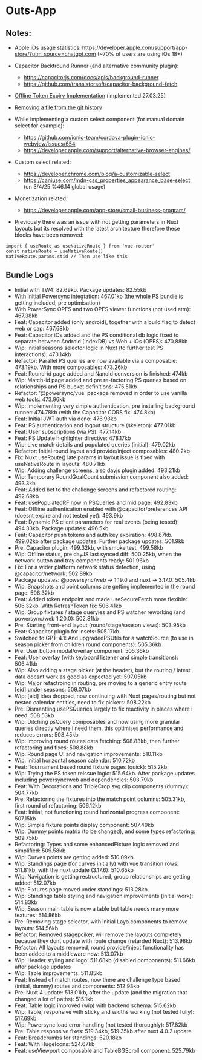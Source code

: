 # Outs-App

## Notes:

- Apple iOs usage statistics: https://developer.apple.com/support/app-store/?utm_source=chatgpt.com (~70% of users are using iOs 18+)
- Capacitor Backtround Runner (and alternative community plugin):
  - https://capacitorjs.com/docs/apis/background-runner
  - https://github.com/transistorsoft/capacitor-background-fetch
- [Offline Token Expiry Implementation](./_notes/OFFLINETOKENEXPITY.md) (implemented 27.03.25)
- [Removing a file from the git history](./_notes/REMOVEAFILEFROMGITHISTORY.md)
- While implementing a custom select component (for manual domain select for example):
  - https://github.com/ionic-team/cordova-plugin-ionic-webview/issues/654
  - https://developer.apple.com/support/alternative-browser-engines/
- Custom select related:
  - https://developer.chrome.com/blog/a-customizable-select
  - https://caniuse.com/mdn-css_properties_appearance_base-select (on 3/4/25 %46.14 global usage)
- Monetization related:

  - https://developer.apple.com/app-store/small-business-program/

- Previously there was an issue with not getting parameters in Nuxt layouts but its resolved with the latest architecture therefore these blocks have been removed:

```
import { useRoute as useNativeRoute } from 'vue-router'
const nativeRoute = useNativeRoute()
nativeRoute.params.stid // Then use like this
```

## Bundle Logs

- Initial with TW4: 82.69kb. Package updates: 82.55kb
- With initial Powersync integtation: 467.01kb (the whole PS bundle is getting included, pre optimisation)
- With PowerSync OPFS and two OPFS viewer functions (not used atm): 467.38kb
- Feat: Capacitor added (only android), together with a build flag to detect web or cap: 467.68kb
- Feat: Capacitor iOs added and the PS conditional db logic fixed to separate between Android (IndexDB) vs Web + iOs (OPFS): 470.88kb
- Wip: Initial seasons selector logic in Nuxt (to further test PS interactions): 473.14kb
- Refactor: Parallel PS queries are now available via a composable: 473.19kb. With more composables: 473.26kb
- Feat: Round-id page added and NanoId conversion is finished: 474kb
- Wip: Match-id page added and pre re-factoring PS queries based on relationships and PS bucket definitions: 475.51kb
- Refactor: '@powersync/vue' package removed in order to use vanilla web tools: 473.96kb
- Wip: Implementing very simple authentication, pre installing background runner: 474.78kb (with the Capacitor CORS fix: 474.8kb)
- Feat: Initial JWT auth via deno: 476.93kb
- Feat: PS authentication and logout structure (skeleton): 477.01kb
- Feat: User subscriptions (via PS): 477.14kb
- Feat: PS Update highlighter directive: 478.17kb
- Wip: Live match details and populated queries (initial): 479.02kb
- Refactor: Initial round layout and provide/inject composables: 480.2kb
- Fix: Nuxt useRoute() late params in layout issue is fixed with useNativeRoute in layouts: 480.71kb
- Wip: Adding challenge screens, also dayjs plugin added: 493.21kb
- Wip: Temporary RoundGoalCount submission component also added: 493.3kb
- Feat: Added bet to the challenge screens and refactored routing: 492.69kb
- Feat: usePopulatedRF now in PSQueries and mid page: 492.83kb
- Feat: Offline authentication enabled with @capacitor/preferences API (doesnt expire and not tested yet): 493.9kb
- Feat: Dynamic PS client parameters for real events (being tested): 494.33kb. Package updates: 496.5kb
- Feat: Capacitor push tokens and auth key expiration: 498.87kb. 499.02kb after package updates. Further package updates: 501.9kb
- Pre: Capacitor plugin: 499.32kb, with smoke test: 499.58kb
- Wip: Offline status, pre dayJS last synced diff: 500.25kb, when the network button and tray components ready: 501.96kb
- Fix: For a wider platform network status detection, using @capacitor/network: 502.89kb
- Package updates: @powersync/web -> 1.19.0 and nuxt -> 3.17.0: 505.4kb
- Wip: Snapshots and point columns are getting implemented in the round page: 506.32kb
- Feat: Added token endpoint and made useSecureFetch more flexible: 506.32kb. With RefreshToken fix: 506.41kb
- Wip: Group fixtures / stage queryies and PS watcher reworking (and powersync/web 1.20.0): 502.81kb
- Pre: Starting front-end layout (round/stage/season views): 503.95kb
- Feat: Capacitor plugin for insets: 505.17kb
- Switched to GPT-4.1: And upgradedPSUtils for a watchSource (to use in season picker from children round components): 505.36kb
- Pre: User button modal/overlay component: 505.36kb
- Feat: User overlay (with keyboard listener and simple transitions): 506.41kb
- Wip: Also adding a stage picker (at the header), but the routing / latest data doesnt work as good as expected yet: 507.05kb
- Wip: Major refactroing in routing, pre moving to a generic entry route [eid] under seasons: 509.07kb
- Wip: [eid] idea dropped, now continuing with Nuxt pages/routing but not nested calendar entities, need to fix pickers: 508.22kb
- Pre: Dismantling usePSQueries largely to fix reactivity in places where i need: 508.53kb
- Wip: Ditching psQuery composables and now using more granular queries directly where i need them, this optimises performance and reduces errors: 508.45kb
- Wip: Improving round routes data fetching: 508.83kb, then further refactoring and fixes: 508.88kb
- Wip: Round page UI and navigation improvements: 510.11kb
- Wip: Initial horizontal season calendar: 510.72kb
- Feat: Tournament based round fixture pages (quick): 515.2kb
- Wip: Trying the PS token reissue logic: 515.64kb. After package updates including powersync/web and dependencies: 503.79kb
- Feat: With Decorations and TripleCrop svg clip components (dummy): 504.77kb
- Pre: Refactoring the fixtures into the match point columns: 505.31kb, first round of refactoring: 506.12kb
- Feat: Initial, not functioning round horizontal progress component: 507.15kb
- Wip: Simple fixture points display component: 507.49kb
- Wip: Dummy points matrix (to be changed), and some types refactoring: 509.75kb
- Refactoring: Types and some enhancedFixture logic removed and simplified: 509.58kb
- Wip: Curves points are getting added: 510.09kb
- Wip: Standings page (for curves initially) with vue transition rows: 511.81kb, with the nuxt update (3.17.6): 510.65kb
- Wip: Navigation is getting restructured, group relationships are getting added: 512.07kb
- Wip: Fixtures page moved under standings: 513.28kb.
- Wip: Standings table styling and navigation improvements (initial work): 514.83kb
- Wip: Season main table is now a table but table needs many more features: 514.86kb
- Pre: Removing stage selector, with initial Layo components to remove layouts: 514.56kb
- Refactor: Removed stagepciker, will remove the layouts completely because they dont update with route change (retarded Nuxt): 513.98kb
- Refactor: All layouts removed, round provide/inject functionality has been added to a middleware now: 513.07kb
- Wip: Header styling and logo: 511.68kb (disabled components): 511.66kb after package updates
- Wip: Table improvements: 511.85kb
- Feat: Instead of match routes, now there are challenge type based (initial, dummy) routes and components: 512.93kb
- Pre: Nuxt 4 update: 513.01kb, after the update (and the migration that changed a lot of paths): 515.1kb
- Feat: Table logic improved (wip) with backend schema: 515.62kb
- Wip: Table, responsive with sticky and widths working (not tested fully): 517.69kb
- Wip: Powersync load error handling (not tested thoroughly): 517.82kb
- Pre: Table responsive fixes: 519.34kb, 519.35kb after nuxt 4.0.2 update.
- Feat: Breadcrumbs for standings: 520.18kb
- Feat: With HugeIcons: 524.67kb
- Feat: useViewport composable and TableBGScroll component: 525.79kb
